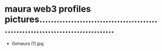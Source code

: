 # maura web3 profiles pictures...............................................................................
- 0xmaura (1).jpg
